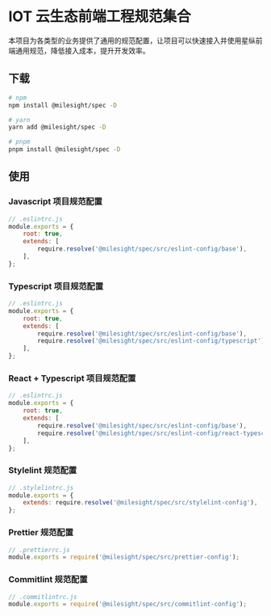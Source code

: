 # IOT 云生态前端工程规范集合

本项目为各类型的业务提供了通用的规范配置，让项目可以快速接入并使用星纵前端通用规范，降低接入成本，提升开发效率。

## 下载

```bash
# npm
npm install @milesight/spec -D

# yarn
yarn add @milesight/spec -D

# pnpm
pnpm install @milesight/spec -D
```

## 使用

### Javascript 项目规范配置

```js
// .eslintrc.js
module.exports = {
    root: true,
    extends: [
        require.resolve('@milesight/spec/src/eslint-config/base'),
    ],
};
```

### Typescript 项目规范配置

```js
// .eslintrc.js
module.exports = {
    root: true,
    extends: [
        require.resolve('@milesight/spec/src/eslint-config/base'),
        require.resolve('@milesight/spec/src/eslint-config/typescript'),
    ],
};
```

### React + Typescript 项目规范配置

```js
// .eslintrc.js
module.exports = {
    root: true,
    extends: [
        require.resolve('@milesight/spec/src/eslint-config/base'),
        require.resolve('@milesight/spec/src/eslint-config/react-typescript'),
    ],
};
```

### Stylelint 规范配置

```js
// .stylelintrc.js
module.exports = {
    extends: require.resolve('@milesight/spec/src/stylelint-config'),
};
```

### Prettier 规范配置

```js
// .prettierrc.js
module.exports = require('@milesight/spec/src/prettier-config');
```

### Commitlint 规范配置

```js
// .commitlintrc.js
module.exports = require('@milesight/spec/src/commitlint-config');
```
